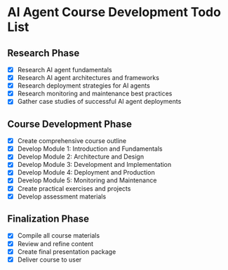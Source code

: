 # AI Agent Course Development Todo List

## Research Phase
- [x] Research AI agent fundamentals
- [x] Research AI agent architectures and frameworks
- [x] Research deployment strategies for AI agents
- [x] Research monitoring and maintenance best practices
- [x] Gather case studies of successful AI agent deployments

## Course Development Phase
- [x] Create comprehensive course outline
- [x] Develop Module 1: Introduction and Fundamentals
- [x] Develop Module 2: Architecture and Design
- [x] Develop Module 3: Development and Implementation
- [x] Develop Module 4: Deployment and Production
- [x] Develop Module 5: Monitoring and Maintenance
- [x] Create practical exercises and projects
- [x] Develop assessment materials

## Finalization Phase
- [x] Compile all course materials
- [x] Review and refine content
- [x] Create final presentation package
- [x] Deliver course to user
